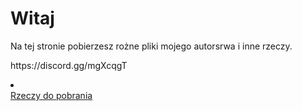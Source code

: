 <html>
<body>
<h1>Witaj</h1>
<p>Na tej stronie pobierzesz rożne pliki mojego autorsrwa i inne rzeczy.</p>
<p>https://discord.gg/mgXcqgT</p>
</body>
</html>
<li class="menu-item menu-item-downloads"> <a href="/Rzeczy do pobrania" rel="section"><i class="menu-item-icon fa fa-fw fa-downloads"></i> <br>Rzeczy do pobrania</a>
